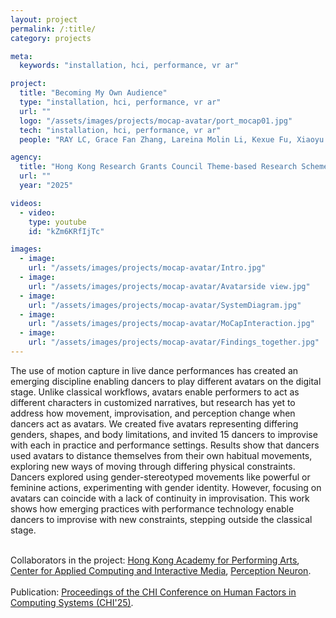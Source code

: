 ```yaml
---
layout: project
permalink: /:title/
category: projects

meta:
  keywords: "installation, hci, performance, vr ar"

project:
  title: "Becoming My Own Audience"
  type: "installation, hci, performance, vr ar"
  url: ""
  logo: "/assets/images/projects/mocap-avatar/port_mocap01.jpg"
  tech: "installation, hci, performance, vr ar"
  people: "RAY LC, Grace Fan Zhang, Lareina Molin Li, Kexue Fu, Xiaoyu Chang, Richard Allen"

agency:
  title: "Hong Kong Research Grants Council Theme-based Research Scheme, General Research Fund, CHI"
  url: ""
  year: "2025"

videos:
  - video:
    type: youtube
    id: "kZm6KRfIjTc"

images:
  - image:
    url: "/assets/images/projects/mocap-avatar/Intro.jpg"
  - image:
    url: "/assets/images/projects/mocap-avatar/Avatarside view.jpg"
  - image:
    url: "/assets/images/projects/mocap-avatar/SystemDiagram.jpg"
  - image:
    url: "/assets/images/projects/mocap-avatar/MoCapInteraction.jpg"
  - image:
    url: "/assets/images/projects/mocap-avatar/Findings_together.jpg"
---
```

<p>
The use of motion capture in live dance performances has created an emerging discipline enabling dancers to play different avatars on the digital stage. Unlike classical workflows, avatars enable performers to act as different characters in customized narratives, but research has yet to address how movement, improvisation, and perception change when dancers act as avatars. We created five avatars representing differing genders, shapes, and body limitations, and invited 15 dancers to improvise with each in practice and performance settings. Results show that dancers used avatars to distance themselves from their own habitual movements, exploring new ways of moving through differing physical constraints. Dancers explored using gender-stereotyped movements like powerful or feminine actions, experimenting with gender identity. However, focusing on avatars can coincide with a lack of continuity in improvisation. This work shows how emerging practices with performance technology enable dancers to improvise with new constraints, stepping outside the classical stage.<br><br>

Collaborators in the project: <a href="https://www.hkapa.edu/"><u>Hong Kong Academy for Performing Arts</u></a>, <a href="https://www.acim.cityu.edu.hk/"><u>Center for Applied Computing and Interactive Media</u></a>, <a href="https://neuronmocap.com/"><u>Perception Neuron</u></a>.<br><br>
Publication: <a href="https://raylc.org/chairbots/MocapDanceResearch_CHI_Prepub.pdf"><u>Proceedings of the CHI Conference on Human Factors in Computing Systems (CHI'25)</u></a>.</p>
